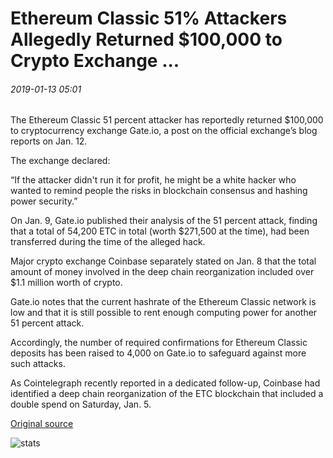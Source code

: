 # Ethereum Classic 51% Attackers Allegedly Returned $100,000 to Crypto Exchange ...

###### 2019-01-13 05:01

The Ethereum Classic 51 percent attacker has reportedly returned $100,000 to cryptocurrency exchange Gate.io, a post on the official exchange’s blog reports on Jan. 12.

The exchange declared:

“If the attacker didn't run it for profit, he might be a white hacker who wanted to remind people the risks in blockchain consensus and hashing power security.”

On Jan. 9, Gate.io published their analysis of the 51 percent attack, finding that a total of 54,200 ETC in total (worth $271,500 at the time), had been transferred during the time of the alleged hack.

Major crypto exchange Coinbase separately stated on Jan. 8 that the total amount of money involved in the deep chain reorganization included over $1.1 million worth of crypto.

Gate.io notes that the current hashrate of the Ethereum Classic network is low and that it is still possible to rent enough computing power for another 51 percent attack.

Accordingly, the number of required confirmations for Ethereum Classic deposits has been raised to 4,000 on Gate.io to safeguard against more such attacks.

As Cointelegraph recently reported in a dedicated follow-up, Coinbase had identified a deep chain reorganization of the ETC blockchain that included a double spend on Saturday, Jan. 5.

[Original source](https://cointelegraph.com/news/ethereum-classic-51-attackers-allegedly-returned-100-000-to-crypto-exchange)

![stats](https://c.statcounter.com/11760860/0/a89fa40b/1/ "stats")